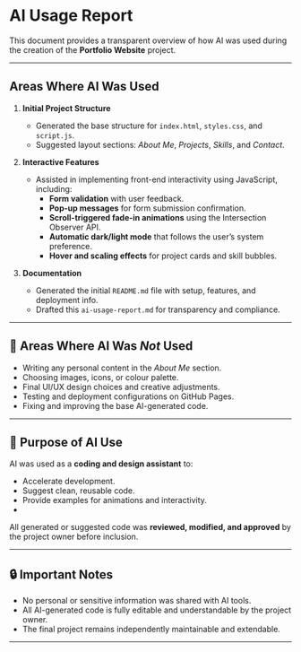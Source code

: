 # AI Usage Report

This document provides a transparent overview of how AI was used during the creation of the **Portfolio Website** project.

---

## Areas Where AI Was Used

1. **Initial Project Structure**
   - Generated the base structure for `index.html`, `styles.css`, and `script.js`.
   - Suggested layout sections: *About Me*, *Projects*, *Skills*, and *Contact*.

2. **Interactive Features**
   - Assisted in implementing front-end interactivity using JavaScript, including:
     - **Form validation** with user feedback.
     - **Pop-up messages** for form submission confirmation.
     - **Scroll-triggered fade-in animations** using the Intersection Observer API.
     - **Automatic dark/light mode** that follows the user’s system preference.
     - **Hover and scaling effects** for project cards and skill bubbles.

4. **Documentation**
   - Generated the initial `README.md` file with setup, features, and deployment info.
   - Drafted this `ai-usage-report.md` for transparency and compliance.
---

## 🧠 Areas Where AI Was *Not* Used

- Writing any personal content in the *About Me* section.
- Choosing images, icons, or colour palette.
- Final UI/UX design choices and creative adjustments.
- Testing and deployment configurations on GitHub Pages.
- Fixing and improving the base AI-generated code.

---

## 🎯 Purpose of AI Use

AI was used as a **coding and design assistant** to:
- Accelerate development.
- Suggest clean, reusable code.
- Provide examples for animations and interactivity.
- 
All generated or suggested code was **reviewed, modified, and approved** by the project owner before inclusion.

---

## 🔒 Important Notes

- No personal or sensitive information was shared with AI tools.
- All AI-generated code is fully editable and understandable by the project owner.
- The final project remains independently maintainable and extendable.

---
